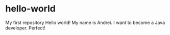 # hello-world
My first repository
Hello world! My name is Andrei. I want to become a Java developer. Perfect!
